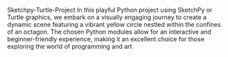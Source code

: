 Sketchpy-Turtle-Project
In this playful Python project using SketchPy or Turtle graphics, we embark on a visually engaging journey to create a dynamic scene featuring a vibrant yellow circle nestled within the confines of an octagon. The chosen Python modules allow for an interactive and beginner-friendly experience, making it an excellent choice for those exploring the world of programming and art
